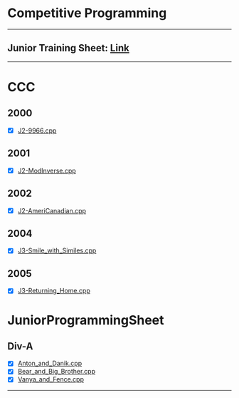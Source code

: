 # Competitive Programming
---
## Junior Training Sheet: [Link](https://docs.google.com/spreadsheets/d/1b5Z5IgLR7RHhMNnnS_nccTdA33M0H4g9JeX6LME3wHQ/edit?usp=sharing)
---
# CCC
## 2000
- [x] [J2-9966.cpp](https://github.com/ZeendaBean24/KitchenV2/blob/master/CCC/2000/J2-9966.cpp)
## 2001
- [x] [J2-ModInverse.cpp](https://github.com/ZeendaBean24/KitchenV2/blob/master/CCC/2001/J2-ModInverse.cpp)
## 2002
- [x] [J2-AmeriCanadian.cpp](https://github.com/ZeendaBean24/KitchenV2/blob/master/CCC/2002/J2-AmeriCanadian.cpp)
## 2004
- [x] [J3-Smile_with_Similes.cpp](https://github.com/ZeendaBean24/KitchenV2/blob/master/CCC/2004/J3-Smile_with_Similes.cpp)
## 2005
- [x] [J3-Returning_Home.cpp](https://github.com/ZeendaBean24/KitchenV2/blob/master/CCC/2005/J3-Returning_Home.cpp)
# JuniorProgrammingSheet
## Div-A
- [x] [Anton_and_Danik.cpp](https://github.com/ZeendaBean24/KitchenV2/blob/master/JuniorProgrammingSheet/Div-A/Anton_and_Danik.cpp)
- [x] [Bear_and_Big_Brother.cpp](https://github.com/ZeendaBean24/KitchenV2/blob/master/JuniorProgrammingSheet/Div-A/Bear_and_Big_Brother.cpp)
- [x] [Vanya_and_Fence.cpp](https://github.com/ZeendaBean24/KitchenV2/blob/master/JuniorProgrammingSheet/Div-A/Vanya_and_Fence.cpp)
---
